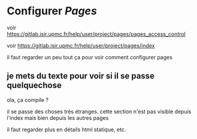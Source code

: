 # Configurer *Pages*

voir https://gitlab.isir.upmc.fr/help/user/project/pages/pages_access_control

voir https://gitlab.isir.upmc.fr/help/user/project/pages/index

il faut regarder un peu tout ça pour voir comment configurer pages

## je mets du texte pour voir si il se passe quelquechose

ola, ça compile ?

il se passe des choses très étranges. cette section n'est pas visible depuis l'index mais bien depuis les autres pages

il faut regarder plus en détails html statique, etc.